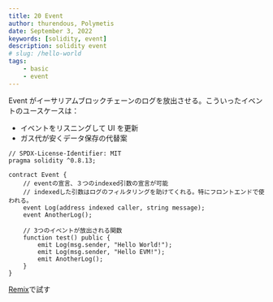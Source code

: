 ```yaml
---
title: 20 Event
author: thurendous, Polymetis
date: September 3, 2022
keywords: [solidity, event]
description: solidity event
# slug: /hello-world
tags:
    - basic
    - event
---
```


Event がイーサリアムブロックチェーンのログを放出させる。こういったイベントのユースケースは：

-   イベントをリスニングして UI を更新
-   ガス代が安くデータ保存の代替案

```sol
// SPDX-License-Identifier: MIT
pragma solidity ^0.8.13;

contract Event {
    // eventの宣言、３つのindexed引数の宣言が可能
    // indexedした引数はログのフィルタリングを助けてくれる。特にフロントエンドで使われる。
    event Log(address indexed caller, string message);
    event AnotherLog();

    // 3つのイベントが放出される関数
    function test() public {
        emit Log(msg.sender, "Hello World!");
        emit Log(msg.sender, "Hello EVM!");
        emit AnotherLog();
    }
}
```

[Remix](https://remix.ethereum.org/)で試す
